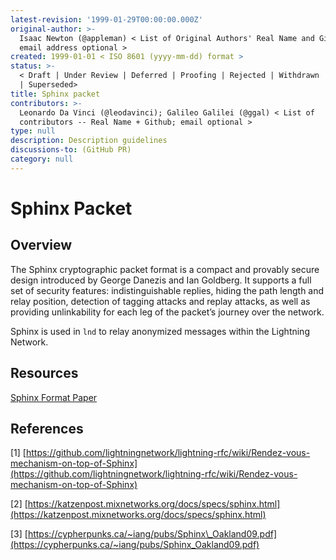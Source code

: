 ```yaml
---
latest-revision: '1999-01-29T00:00:00.000Z'
original-author: >-
  Isaac Newton (@appleman) < List of Original Authors' Real Name and Github;
  email address optional >
created: 1999-01-01 < ISO 8601 (yyyy-mm-dd) format >
status: >-
  < Draft | Under Review | Deferred | Proofing | Rejected | Withdrawn | Accepted
  | Superseded>
title: Sphinx packet
contributors: >-
  Leonardo Da Vinci (@leodavinci); Galileo Galilei (@ggal) < List of
  contributors -- Real Name + Github; email optional >
type: null
description: Description guidelines
discussions-to: (GitHub PR)
category: null
---
```


# Sphinx Packet

## Overview

The Sphinx cryptographic packet format is a compact and provably secure design introduced by George Danezis and Ian Goldberg. It supports a full set of security features: indistinguishable replies, hiding the path length and relay position, detection of tagging attacks and replay attacks, as well as providing unlinkability for each leg of the packet’s journey over the network.

Sphinx is used in `lnd` to relay anonymized messages within the Lightning Network.

## Resources

[Sphinx Format Paper](https://cypherpunks.ca/~iang/pubs/Sphinx_Oakland09.pdf)

## References

\[1\] [https://github.com/lightningnetwork/lightning-rfc/wiki/Rendez-vous-mechanism-on-top-of-Sphinx](https://github.com/lightningnetwork/lightning-rfc/wiki/Rendez-vous-mechanism-on-top-of-Sphinx)

\[2\] [https://katzenpost.mixnetworks.org/docs/specs/sphinx.html](https://katzenpost.mixnetworks.org/docs/specs/sphinx.html)

\[3\] [https://cypherpunks.ca/~iang/pubs/Sphinx\_Oakland09.pdf](https://cypherpunks.ca/~iang/pubs/Sphinx_Oakland09.pdf)



